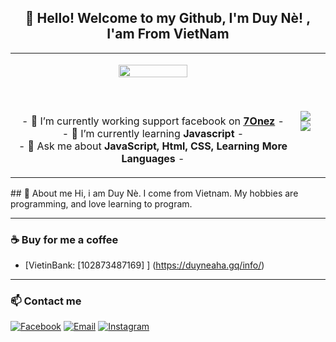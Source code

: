<h2 align="center">👋 Hello! Welcome to my Github, I'm Duy Nè! , I'am From VietNam</h2>
<p align="center">
<table align="center">
   <tr>
      <td>
         <p align="center">    
         <img align="center" src="https://scontent.fvca1-4.fna.fbcdn.net/v/t1.6435-9/222431793_695370757946083_6225586465101055481_n.jpg?_nc_cat=109&ccb=1-5&_nc_sid=09cbfe&_nc_ohc=fjvR7BN1xWAAX8Z-IT0&tn=wulpCOk6cOvoUg-D&_nc_ht=scontent.fvca1-4.fna&oh=a08e28d77f57b0c5d336a4aebbfd57b5&oe=616CBE73" width="50%"/></a><br/>
         <br/><br/>
            <a href="https://discord.gg/7onez"><img align="center"></a>
         <br/><br/>
         - 🔭 I’m currently working support facebook on <strong><a href="https://7onez.com">7Onez</a></strong> -
         <br/>
         - 🌱 I’m currently learning <strong>Javascript</strong> -
         <br/>
         - 💬 Ask me about <strong>JavaScript, Html, CSS, Learning More Languages</strong> -
         <p align="center">                     
         </p>  
      </td>
      <td>
      <br/>
         <img align="center" src="https://github-readme-stats.vercel.app/api?username=dqhttdyt&theme=radical&show_icons=true&hide_border=true" />
         <img align="center" src="https://github-readme-stats.vercel.app/api/top-langs/?username=dqhttdyt&theme=radical&hide_border=true" />
      </td>
   </tr>
</table>
</p>
## 📝 About me
Hi, i am Duy Nè. I come from Vietnam. My hobbies are programming, and love learning to program.

---

### ☕ Buy for me a coffee

- [VietinBank: [102873487169] ] (https://duyneaha.gq/info/)

---

### 📫 Contact me
[![Facebook](https://img.shields.io/badge/Facebook-0077B5?style=for-the-badge&logo=facebook&color=395693&logoColor=white)](https://www.facebook.com/7Onez.DuyNeAha)
[![Email](https://img.shields.io/badge/Gmail-0077B5?style=for-the-badge&logo=gmail&color=ff1800&logoColor=white)](mailto:duynecyber.nls@outlook.com.vn)
[![Instagram](https://img.shields.io/badge/IG-0077B5?style=for-the-badge&logo=instagram&color=F2344E&logoColor=white)](https://www.instagram.com/duyneaha/)
